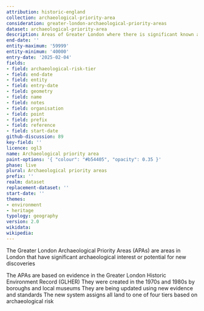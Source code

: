 ```yaml
---
attribution: historic-england
collection: archaeological-priority-area
consideration: greater-london-archaeological-priority-areas
dataset: archaeological-priority-area
description: Areas of Greater London where there is significant known archaeological interest or potential for new discoveries
end-date: ''
entity-maximum: '59999'
entity-minimum: '40000'
entry-date: '2025-02-04'
fields:
- field: archaeological-risk-tier
- field: end-date
- field: entity
- field: entry-date
- field: geometry
- field: name
- field: notes
- field: organisation
- field: point
- field: prefix
- field: reference
- field: start-date
github-discussion: 89
key-field: ''
licence: ogl3
name: Archaeological priority area
paint-options: '{ "colour": "#b54405", "opacity": 0.35 }'
phase: live
plural: Archaeological priority areas
prefix: ''
realm: dataset
replacement-dataset: ''
start-date: ''
themes:
- environment
- heritage
typology: geography
version: 2.0
wikidata: 
wikipedia: 
---
```


The Greater London Archaeological Priority Areas (APAs) are areas in London that have significant archaeological interest or potential for new discoveries

The APAs are based on evidence in the Greater London Historic Environment Record (GLHER)
They were created in the 1970s and 1980s by boroughs and local museums
They are being updated using new evidence and standards
The new system assigns all land to one of four tiers based on archaeological risk
